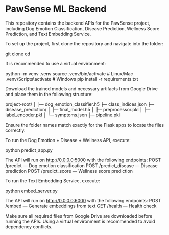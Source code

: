 # PawSense ML Backend

This repository contains the backend APIs for the PawSense project, including Dog Emotion Classification, Disease Prediction, Wellness Score Prediction, and Text Embedding Service.

To set up the project, first clone the repository and navigate into the folder:

git clone <your-repo-url>
cd <repo-folder>

It is recommended to use a virtual environment:

python -m venv .venv
source .venv/bin/activate      # Linux/Mac
.venv\Scripts\activate         # Windows
pip install -r requirements.txt

Download the trained models and necessary artifacts from Google Drive and place them in the following structure:

project-root/
│
├─ dog_emotion_classifier.h5
├─ class_indices.json
├─ disease_prediction/
│   ├─ final_model.h5
│   ├─ preprocessor.pkl
│   ├─ label_encoder.pkl
│   └─ symptoms.json
├─ pipeline.pkl

Ensure the folder names match exactly for the Flask apps to locate the files correctly.

To run the Dog Emotion + Disease + Wellness API, execute:

python predict_app.py

The API will run on http://0.0.0.0:5000 with the following endpoints:
POST /predict — Dog emotion classification
POST /predict_disease — Disease prediction
POST /predict_score — Wellness score prediction

To run the Text Embedding Service, execute:

python embed_server.py

The API will run on http://0.0.0.0:6000 with the following endpoints:
POST /embed — Generate embeddings from text
GET /health — Health check

Make sure all required files from Google Drive are downloaded before running the APIs. Using a virtual environment is recommended to avoid dependency conflicts.
